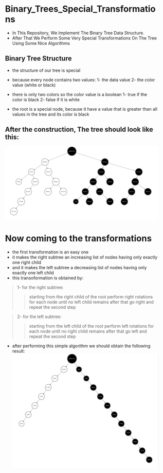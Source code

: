 # Binary_Trees_Special_Transformations

* In This Repository, We Implement The Binary Tree Data Structure.
* After That We Perform Some Very Special Transformations On The Tree Using Some Nice Algorithms

## Binary Tree Structure

* the structure of our tree is special
* because every node contains two values:
    1- the data value
    2- the color value (white or black)

* there is only two colors so the color value is a boolean
    1- true if the color is black
    2- false if it is white

* the root is a special node, because it have a value that is greater than all values in the tree and its color is black



## After the construction, The tree should look like this:

![tree](./out/tree.jpg)


# Now coming to the transformations

* the first transformation is an easy one
* it makes the right subtree an increasing list of nodes having only exactly one right child
* and it makes the left subtree a decreasing list of nodes having only exactly one left child
* this transoformation is obtained by:
>1- for the right subtree:
>> starting from the right child of the root
>> perform right rotations for each node until no left child remains
>> after that go right and repeat the second step
    
>2- for the left subtree:
>> starting from the left child of the root
>> perform left rotations for each node until no right child remains
>> after that go left and repeat the second step

    
* after performing this simple algorithm we should obtain the following result:
![first](./out/first_transformation.jpg)